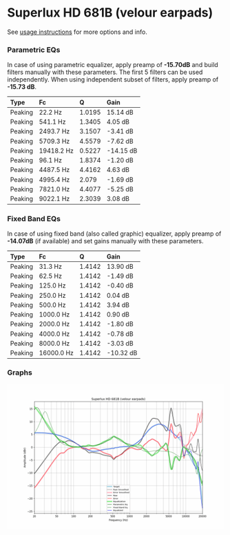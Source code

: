 # Superlux HD 681B (velour earpads)
See [usage instructions](https://github.com/jaakkopasanen/AutoEq#usage) for more options and info.

### Parametric EQs
In case of using parametric equalizer, apply preamp of **-15.70dB** and build filters manually
with these parameters. The first 5 filters can be used independently.
When using independent subset of filters, apply preamp of **-15.73 dB**.

| Type    | Fc         |      Q | Gain      |
|:--------|:-----------|:-------|:----------|
| Peaking | 22.2 Hz    | 1.0195 | 15.14 dB  |
| Peaking | 541.1 Hz   | 1.3405 | 4.05 dB   |
| Peaking | 2493.7 Hz  | 3.1507 | -3.41 dB  |
| Peaking | 5709.3 Hz  | 4.5579 | -7.62 dB  |
| Peaking | 19418.2 Hz | 0.5227 | -14.15 dB |
| Peaking | 96.1 Hz    | 1.8374 | -1.20 dB  |
| Peaking | 4487.5 Hz  | 4.4162 | 4.63 dB   |
| Peaking | 4995.4 Hz  | 2.079  | -1.69 dB  |
| Peaking | 7821.0 Hz  | 4.4077 | -5.25 dB  |
| Peaking | 9022.1 Hz  | 2.3039 | 3.08 dB   |

### Fixed Band EQs
In case of using fixed band (also called graphic) equalizer, apply preamp of **-14.07dB**
(if available) and set gains manually with these parameters.

| Type    | Fc         |      Q | Gain      |
|:--------|:-----------|:-------|:----------|
| Peaking | 31.3 Hz    | 1.4142 | 13.90 dB  |
| Peaking | 62.5 Hz    | 1.4142 | -1.49 dB  |
| Peaking | 125.0 Hz   | 1.4142 | -0.40 dB  |
| Peaking | 250.0 Hz   | 1.4142 | 0.04 dB   |
| Peaking | 500.0 Hz   | 1.4142 | 3.94 dB   |
| Peaking | 1000.0 Hz  | 1.4142 | 0.90 dB   |
| Peaking | 2000.0 Hz  | 1.4142 | -1.80 dB  |
| Peaking | 4000.0 Hz  | 1.4142 | -0.78 dB  |
| Peaking | 8000.0 Hz  | 1.4142 | -3.03 dB  |
| Peaking | 16000.0 Hz | 1.4142 | -10.32 dB |

### Graphs
![](./Superlux%20HD%20681B%20(velour%20earpads).png)